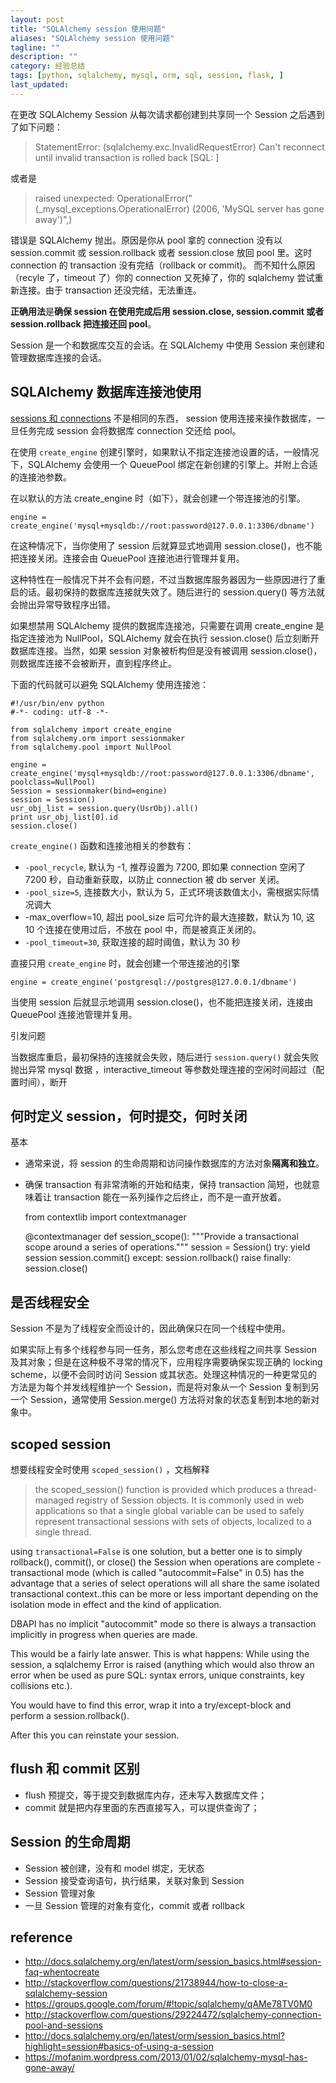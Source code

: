 ```yaml
---
layout: post
title: "SQLAlchemy session 使用问题"
aliases: "SQLAlchemy session 使用问题"
tagline: ""
description: ""
category: 经验总结
tags: [python, sqlalchemy, mysql, orm, sql, session, flask, ]
last_updated:
---
```


在更改 SQLAlchemy Session 从每次请求都创建到共享同一个 Session 之后遇到了如下问题：

> StatementError: (sqlalchemy.exc.InvalidRequestError) Can't reconnect until invalid transaction is rolled back [SQL: ]

或者是

> raised unexpected: OperationalError("(_mysql_exceptions.OperationalError) (2006, 'MySQL server has gone away')",)


错误是 SQLAlchemy 抛出。原因是你从 pool 拿的 connection 没有以 session.commit 或 session.rollback 或者 session.close 放回 pool 里。这时 connection 的 transaction 没有完结（rollback or commit)。
而不知什么原因（recyle 了，timeout 了）你的 connection 又死掉了，你的 sqlalchemy 尝试重新连接。由于 transaction 还没完结，无法重连。

**正确用法**是**确保 session 在使用完成后用 session.close, session.commit 或者 session.rollback 把连接还回 pool**。

Session 是一个和数据库交互的会话。在 SQLAlchemy 中使用 Session 来创建和管理数据库连接的会话。

## SQLAlchemy 数据库连接池使用

[sessions 和 connections](http://docs.sqlalchemy.org/en/latest/orm/session_basics.html#what-does-the-session-do) 不是相同的东西， session 使用连接来操作数据库，一旦任务完成 session 会将数据库 connection 交还给 pool。

在使用 `create_engine` 创建引擎时，如果默认不指定连接池设置的话，一般情况下，SQLAlchemy 会使用一个 QueuePool 绑定在新创建的引擎上。并附上合适的连接池参数。

在以默认的方法 create_engine 时（如下），就会创建一个带连接池的引擎。

	engine = create_engine('mysql+mysqldb://root:password@127.0.0.1:3306/dbname')

在这种情况下，当你使用了 session 后就算显式地调用 session.close()，也不能把连接关闭。连接会由 QueuePool 连接池进行管理并复用。

这种特性在一般情况下并不会有问题，不过当数据库服务器因为一些原因进行了重启的话。最初保持的数据库连接就失效了。随后进行的 session.query() 等方法就会抛出异常导致程序出错。

如果想禁用 SQLAlchemy 提供的数据库连接池，只需要在调用 create_engine 是指定连接池为 NullPool，SQLAlchemy 就会在执行 session.close() 后立刻断开数据库连接。当然，如果 session 对象被析构但是没有被调用 session.close()，则数据库连接不会被断开，直到程序终止。

下面的代码就可以避免 SQLAlchemy 使用连接池：

```
#!/usr/bin/env python
#-*- coding: utf-8 -*-

from sqlalchemy import create_engine
from sqlalchemy.orm import sessionmaker
from sqlalchemy.pool import NullPool

engine = create_engine('mysql+mysqldb://root:password@127.0.0.1:3306/dbname', poolclass=NullPool)
Session = sessionmaker(bind=engine)
session = Session()
usr_obj_list = session.query(UsrObj).all()
print usr_obj_list[0].id
session.close()
```

`create_engine()` 函数和连接池相关的参数有：

* `-pool_recycle`, 默认为 -1, 推荐设置为 7200, 即如果 connection 空闲了 7200 秒，自动重新获取，以防止 connection 被 db server 关闭。
* `-pool_size=5`, 连接数大小，默认为 5，正式环境该数值太小，需根据实际情况调大
* -max_overflow=10, 超出 pool_size 后可允许的最大连接数，默认为 10, 这 10 个连接在使用过后，不放在 pool 中，而是被真正关闭的。
* `-pool_timeout=30`, 获取连接的超时阈值，默认为 30 秒

直接只用 `create_engine` 时，就会创建一个带连接池的引擎

    engine = create_engine('postgresql://postgres@127.0.0.1/dbname')

当使用 session 后就显示地调用 session.close()，也不能把连接关闭，连接由 QueuePool 连接池管理并复用。

引发问题

当数据库重启，最初保持的连接就会失败，随后进行 `session.query()` 就会失败抛出异常 mysql 数据 ，interactive_timeout 等参数处理连接的空闲时间超过（配置时间），断开

## 何时定义 session，何时提交，何时关闭
基本

- 通常来说，将 session 的生命周期和访问操作数据库的方法对象**隔离和独立**。
- 确保 transaction 有非常清晰的开始和结束，保持 transaction 简短，也就意味着让 transaction 能在一系列操作之后终止，而不是一直开放着。

    from contextlib import contextmanager

    @contextmanager
    def session_scope():
        """Provide a transactional scope around a series of operations."""
        session = Session()
        try:
            yield session
            session.commit()
        except:
            session.rollback()
            raise
        finally:
            session.close()


## 是否线程安全
Session 不是为了线程安全而设计的，因此确保只在同一个线程中使用。

如果实际上有多个线程参与同一任务，那么您考虑在这些线程之间共享 Session 及其对象；但是在这种极不寻常的情况下，应用程序需要确保实现正确的 locking scheme，以便不会同时访问 Session 或其状态。处理这种情况的一种更常见的方法是为每个并发线程维护一个 Session，而是将对象从一个 Session 复制到另一个 Session，通常使用 Session.merge() 方法将对象的状态复制到本地的新对象中。


## scoped session

想要线程安全时使用 `scoped_session()` ，文档解释

> the scoped_session() function is provided which produces a thread-managed registry of Session objects. It is commonly used in web applications so that a single global variable can be used to safely represent transactional sessions with sets of objects, localized to a single thread.


using `transactional=False` is one solution, but a better one is to simply rollback(), commit(), or close() the Session when operations are complete - transactional mode (which is called "autocommit=False"  in 0.5) has the advantage that a series of select operations will all share the same isolated transactional context..this can be more or less important depending on the isolation mode in effect and the kind of application.

DBAPI has no implicit "autocommit" mode so there is always a transaction implicitly in progress when queries are made.

This would be a fairly late answer. This is what happens: While using the session, a sqlalchemy Error is raised (anything which would also throw an error when be used as pure SQL: syntax errors, unique constraints, key collisions etc.).

You would have to find this error, wrap it into a try/except-block and perform a session.rollback().

After this you can reinstate your session.

## flush 和 commit 区别

- flush 预提交，等于提交到数据库内存，还未写入数据库文件；
- commit 就是把内存里面的东西直接写入，可以提供查询了；

## Session 的生命周期

- Session 被创建，没有和 model 绑定，无状态
- Session 接受查询语句，执行结果，关联对象到 Session
- Session 管理对象
- 一旦 Session 管理的对象有变化，commit 或者 rollback

## reference

- <http://docs.sqlalchemy.org/en/latest/orm/session_basics.html#session-faq-whentocreate>
- http://stackoverflow.com/questions/21738944/how-to-close-a-sqlalchemy-session
- https://groups.google.com/forum/#!topic/sqlalchemy/qAMe78TV0M0
- http://stackoverflow.com/questions/29224472/sqlalchemy-connection-pool-and-sessions
- http://docs.sqlalchemy.org/en/latest/orm/session_basics.html?highlight=session#basics-of-using-a-session
- <https://mofanim.wordpress.com/2013/01/02/sqlalchemy-mysql-has-gone-away/>

